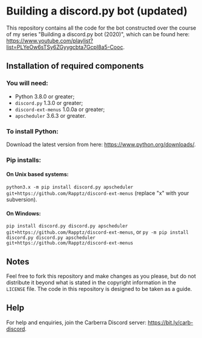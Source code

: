 # Building a discord.py bot (updated)

This repository contains all the code for the bot constructed over the course of my series "Building a discord.py bot (2020)", which can be found here: https://www.youtube.com/playlist?list=PLYeOw6sTSy6ZGyygcbta7GcpI8a5-Cooc.

## Installation of required components

### You will need:
- Python 3.8.0 or greater;
- `discord.py` 1.3.0 or greater;
- `discord-ext-menus` 1.0.0a or greater;
- `apscheduler` 3.6.3 or greater.

### To install Python:
Download the latest version from here: https://www.python.org/downloads/.
  
### Pip installs:
#### On Unix based systems:
`python3.x -m pip install discord.py apscheduler git+https://github.com/Rapptz/discord-ext-menus` (replace "x" with your subversion).
#### On Windows:
`pip install discord.py discord.py apscheduler git+https://github.com/Rapptz/discord-ext-menus`, or `py -m pip install discord.py discord.py apscheduler git+https://github.com/Rapptz/discord-ext-menus`

## Notes

Feel free to fork this repository and make changes as you please, but do not distribute it beyond what is stated in the copyright information in the `LICENSE` file. The code in this repository is designed to be taken as a guide.

## Help

For help and enquiries, join the Carberra Discord server: https://bit.ly/carb-discord.
